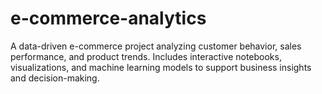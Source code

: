 # e-commerce-analytics
A data-driven e-commerce project analyzing customer behavior, sales performance, and product trends. Includes interactive notebooks, visualizations, and machine learning models to support business insights and decision-making.
